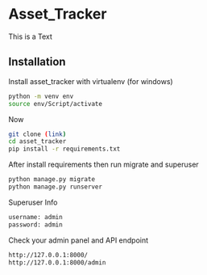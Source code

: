 
# Asset_Tracker

This is a Text






## Installation

Install asset_tracker with virtualenv (for windows)

```bash
python -m venv env 
source env/Script/activate 

```
Now 
```bash
git clone (link)
cd asset_tracker
pip install -r requirements.txt

```
After install requirements then run migrate and superuser
```bash
python manage.py migrate
python manage.py runserver

```
Superuser Info
```bash
username: admin
password: admin

```



Check your admin panel and API endpoint

```bash
http://127.0.0.1:8000/
http://127.0.0.1:8000/admin

```
